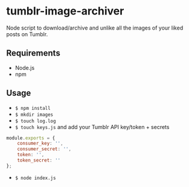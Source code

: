 # tumblr-image-archiver
Node script to download/archive and unlike all the images of your liked posts on Tumblr.

## Requirements
* Node.js
* npm

## Usage

* `$ npm install`
* `$ mkdir images`
* `$ touch log.log`
* `$ touch keys.js` and add your Tumblr API key/token + secrets

```javascript
module.exports = {
    consumer_key: '',
    consumer_secret: '',
    token: '',
    token_secret: ''
};
```
    
* `$ node index.js`
